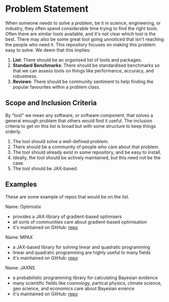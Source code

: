 # Problem Statement
When someone needs to solve a problem, be it in science, engineering, or industry, they often spend considerable time trying to find the right tools. Often there are similar tools available, and it's not clear which tool is the best. There may also be some great tool going unnoticed that isn't reaching the people who need it. This repository focuses on making this problem easy to solve. We deem that this implies:
1. **List**: There should be an organised list of tools and packages.
2. **Standard Benchmarks**: There should be standardised benchmarks so that we can assess tools on things like performance, accuracy, and robustness.
3. **Reviews**: There should be community sentiment to help finding the popular favourites within a problem class.

## Scope and Inclusion Criteria
By "tool" we mean any software, or software component, that solves a general enough problem that others would find it useful. The inclusion criteria to get on this list is broad but with some structure to keep things orderly.
1. The tool should solve a well-defined problem.
2. There should be a community of people who care about that problem.
3. The tool should already exist in some repository, and be easy to install.
4. Ideally, the tool should be actively maintained, but this need not be the case.
5. The tool should be JAX-based.

## Examples

These are some example of repos that would be on the list.

Name: Optimistix
- provides a JAX-library of gradient-based optimisers
- all sorts of communities care about gradient-based optimisation
- it's maintained on GitHub: [repo](https://github.com/patrick-kidger/optimistix)

Name: MPAX
- a JAX-based library for solving linear and quadratic programming
- linear and quadratic programming are highly useful to many fields
- it's maintained on GitHub: [repo](https://github.com/MIT-Lu-Lab/MPAX)

Name: JAXNS
- a probabilistic programming library for calculating Bayesian evidence
- many scientific fields like cosmology, partical physics, climate science, geo science, and economics care about Bayesian evience
- it's maintained on GitHub: [repo](https://github.com/Joshuaalbert/jaxns)
